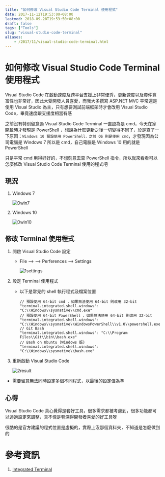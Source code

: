```yaml
---
title: "如何修改 Visual Studio Code Terminal 使用程式"
date: 2017-11-12T19:53:00+08:00
lastmod: 2018-09-28T19:53:50+08:00
draft: false
tags: ["Tools"]
slug: "visual-studio-code-terminal"
aliases:
    - /2017/11/visual-studio-code-terminal.html
---
```

# 如何修改 Visual Studio Code Terminal 使用程式
Visual Studio Code 在啟動速度及跨平台支援上非常優秀，更新速度以及套件豐富性也非常好，因此大受開發人員喜愛，而我大多撰寫 ASP.NET MVC 平常還是使用 Visual Studio 為主，只有想要測試前端框架時才會改用 Visual Studio Code，畢竟速度跟支援度相當有感

之前沒有特別留意過 Visual Studio Code Terminal 一直認為是 cmd，今天在家開啟時才發現是 PowerShell ，想說為什麼更新之後一切變得不同了，於是查了一下原因：`Windows 10 預設使用 PowerShell，之前 OS 則是使用 cmd`，才發現因為公司電腦是 Windows 7 所以是 cmd，自己電腦是 Windows 10 用的就是 PowerShell

只是平常 cmd 用得好好的，不想刻意去查 PowerShell 指令，所以就來看看可以怎麼修改 Visual Studio Code Terminal 使用的程式吧

## 現況

1.  Windows 7

    ![0win7](https://user-images.githubusercontent.com/3851540/32698326-be4f790c-c7de-11e7-85af-eeea9420943f.png)

2.  Windows 10

    ![0win10](https://user-images.githubusercontent.com/3851540/32698327-be7dcc58-c7de-11e7-8d64-dd403dbd403a.png)

## 修改 Terminal 使用程式

1.  開啟 Visual Studio Code 設定

    *   File --> --> Perferences --> Settings

        ![1settings](https://user-images.githubusercontent.com/3851540/32698328-beaa67fe-c7de-11e7-82b3-88c992902c7f.png)

2.  設定 Terminal 使用程式

    *   以下是常見的 shell 執行程式及檔案位置

        ```
        // 預設使用 64-bit cmd ，如果無法使用 64-bit 則改用 32-bit
        "terminal.integrated.shell.windows": "C:\\Windows\\sysnative\\cmd.exe"
        // 預設使用 64-bit PowerShell ，如果無法使用 64-bit 則改用 32-bit
        "terminal.integrated.shell.windows": "C:\\Windows\\sysnative\\WindowsPowerShell\\v1.0\\powershell.exe"
        // Git Bash
        "terminal.integrated.shell.windows": "C:\\Program Files\\Git\\bin\\bash.exe"
        // Bash on Ubuntu (Windows 版)
        "terminal.integrated.shell.windows": "C:\\Windows\\sysnative\\bash.exe"
        ```

3.  重新啟動 Visual Studio Code

    ![2result](https://user-images.githubusercontent.com/3851540/32698329-beda5f68-c7de-11e7-9c11-4149d239d52b.png)

*   需要留意無法同時設定多個不同程式，以最後的設定值為準


## 心得

Visual Studio Code 真心覺得是套好工具，很多需求都被考慮到，很多功能都可以透過設定來調整，真不愧是套深得開發者喜愛的好工具呀

很酷的是官方建議的程式位置是虛擬的，實際上沒那個資料夾，不知道是怎麼做到的

# 參考資訊

1.  [Integrated Terminal](https://code.visualstudio.com/docs/editor/integrated-terminal)
